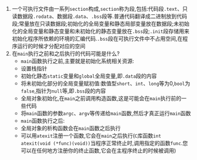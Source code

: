 1. 一个可执行文件由一系列`section`构成,`section`称为段,包括:代码段`.text`、只读数据段`.rodata`、数据段`.data`、`.bss`段等.普通代码翻译成二进制放到代码段;常量放在只读数据段;初始化的全局变量和静态局部变量放在数据段;未初始化的全局变量和静态变量和未初始化的静态变量放在`.bss`段;`.init`段存储用来初始化程序所依赖的环境的汇编代码.`.bss`段在可执行文件中不占用空间,在程序运行的时候才分配对应的空间
    [](markdown图像集/2025-02-27-21-46-20.png)
2. 在`main`执行之前和之后执行的代码可能是什么?
   * `main`函数执行之前,主要就是初始化系统相关资源:
    - 设置栈指针
    - 初始化静态`static`变量和`global`全局变量,即`.data`段的内容
    - 将未初始化部分的全局变量赋初值:数值型`short`、`int`、`long`等为0,`bool`为`false`,指针为`null`等,即`.bss`段的内容
    - 全局对象初始化,在`main`之前调用构造函数,这是可能会在`main`执行前的一些代码
    - 将`main`函数的参数`argc`、`argv`等传递给`main`函数,然后才真正运行`main`函数
   * `main`函数执行之后:
    - 全局对象的析构函数会在`main`函数之后执行
    - 可以用`atexit`注册一个函数,它会在`main`之后执行(`C`库函数`int atexit(void (*func)(void))`当程序正常终止时,调用指定的函数`func`.您可以在任何地方注册你的终止函数,它会在主程序终止的时候被调用)